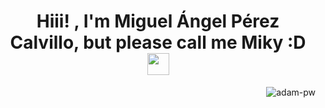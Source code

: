 <h1 align="center">Hiii! , I'm Miguel Ángel Pérez Calvillo, but please call me Miky :D <img src="https://media.giphy.com/media/hvRJCLFzcasrR4ia7z/giphy.gif" width="35"></h1>

<p><img align="right" src="https://github.com/Adam-pw/Adam-pw/blob/main/animation_500_kxa883sd.gif" alt="adam-pw" /></p>

<!--
**HappyMiky/HappyMiky** is a ✨ _special_ ✨ repository because its `README.md` (this file) appears on your GitHub profile.

Here are some ideas to get you started:

- 🔭 I’m currently working on ...
- 🌱 I’m currently learning ...
- 👯 I’m looking to collaborate on ...
- 🤔 I’m looking for help with ...
- 💬 Ask me about ...
- 📫 How to reach me: ...
- 😄 Pronouns: ...
- ⚡ Fun fact: ...
-->
